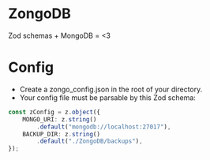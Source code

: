 # ZongoDB
Zod schemas + MongoDB = <3

# Config
- Create a zongo_config.json in the root of your directory.
- Your config file must be parsable by this Zod schema:
```ts
const zConfig = z.object({
    MONGO_URI: z.string()
        .default("mongodb://localhost:27017"),
    BACKUP_DIR: z.string()
        .default("./ZongoDB/backups"),
});
```

